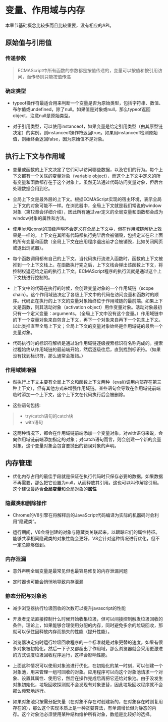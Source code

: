 # 变量、作用域与内存
本章节基础概念比较多而且比较重要，没有相应的API。
## 原始值与引用值
### 传递参数
> ECMAScript中所有函数的参数都是按值传递的，变量可以按值和按引用访问，而传参则只能按值传递

### 确定类型
- typeof操作符最适合用来判断一个变量是否为原始类型，包括字符串、数值、布尔值或undefined，除了null。如果值是对象或null，那么typeof返回object，注意null是原始类型。
 
- 对于引用类型，可以使用instanceof，如果变量是给定引用类型（由其原型链决定）的实例，则instanceof操作符返回true。如果用instanceof检测原始值，则始终会返回false，因为原始值不是对象。

## 执行上下文与作用域
- 变量或函数的上下文决定了它们可以访问哪些数据，以及它们的行为。每个上下文都有一个关联的变量对象（variable  object），而这个上下文中定义的所有变量和函数都存在于这个对象上。虽然无法通过代码访问变量对象，但后台处理数据会用到它。
 
- 全局上下文是最外层的上下文。根据ECMAScript实现的宿主环境，表示全局上下文的对象可能不一样。在浏览器中，全局上下文就是我们常说的window对象（第12章会详细介绍），因此所有通过var定义的全局变量和函数都会成为window对象的属性和方法。
 
- 使用let和const的顶级声明不会定义在全局上下文中，但在作用域链解析上效果是一样的。上下文在其所有代码都执行完毕后会被销毁，包括定义在它上面的所有变量和函数（全局上下文在应用程序退出前才会被销毁，比如关闭网页或退出浏览器）。
 
- 每个函数调用都有自己的上下文。当代码执行流进入函数时，函数的上下文被推到一个上下文栈上。在函数执行完之后，上下文栈会弹出该函数上下文，将控制权返还给之前的执行上下文。ECMAScript程序的执行流就是通过这个上下文栈进行控制的。
 
- 上下文中的代码在执行的时候，会创建变量对象的一个作用域链（scope chain）。这个作用域链决定了各级上下文中的代码在访问变量和函数时的顺序。代码正在执行的上下文的变量对象始终位于作用域链的最前端。如果上下文是函数，则其活动对象（activation  object）用作变量对象。活动对象最初只有一个定义变量：arguments。（全局上下文中没有这个变量。）作用域链中的下一个变量对象来自包含上下文，再下一个对象来自再下一个包含上下文。以此类推直至全局上下文；全局上下文的变量对象始终是作用域链的最后一个变量对象。
 
- 代码执行时的标识符解析是通过沿作用域链逐级搜索标识符名称完成的。搜索过程始终从作用域链的最前端开始，然后逐级往后，直到找到标识符。（如果没有找到标识符，那么通常会报错。）

### 作用域链增强
- 然执行上下文主要有全局上下文和函数上下文两种（eval()调用内部存在第三种上下文），但有其他方式来增强作用域链。某些语句会导致在作用域链前端临时添加一个上下文，这个上下文在代码执行后会被删除。
 
- 这些语句包括:
> - try/catch语句的catch块
> - with语句
 
- 这两种情况下，都会在作用域链前端添加一个变量对象。对with语句来说，会向作用域链前端添加指定的对象；对catch语句而言，则会创建一个新的变量对象，这个变量对象会包含要抛出的错误对象的声明。

## 内存管理
- 优化内存占用的最佳手段就是保证在执行代码时只保存必要的数据。如果数据不再需要，那么把它设置为null，从而释放其引用。这也可以叫作解除引用。这个建议最适合**全局变量**和全局对象的**属性**

### 隐藏类和删除操作
- Chrome的V8引擎在将解释后的JavaScript代码编译为实际的机器码时会利用“隐藏类”。
 
- 运行期间，V8会将创建的对象与隐藏类关联起来，以跟踪它们的属性特征。能够共享相同隐藏类的对象性能会更好，V8会针对这种情况进行优化，但不一定总能够做到。

### 内存泄漏
- 意外声明全局变量是最常见但也最容易修复的内存泄漏问题

- 定时器也可能会悄悄地导致内存泄漏

###  静态分配与对象池
- 减少浏览器执行垃圾回收的次数可以提升javascript的性能
 
- 开发者无法直接控制什么时候开始收集垃圾，但可以间接控制触发垃圾回收的条件。理论上，如果能够合理使用分配的内存，同时避免多余的垃圾回收，那就可以保住因释放内存而损失的性能（提升性能）。
 
- 浏览器决定何时运行垃圾回收程序的一个标准就是对象更替的速度。如果有很多对象被初始化，然后一下子又都超出了作用域，那么浏览器就会采用更激进的方式调度垃圾回收程序运行，这样会影响性能。
 
- 上面这种情况可以使用对象池进行优化，在初始化的某一时刻，可以创建一个对象池，用来管理一组可回收的对象。应用程序可以向这个对象池请求一个对象、设置其属性、使用它，然后在操作完成后再把它还给对象池。由于没发生对象初始化，垃圾回收探测就不会发现有对象更替，因此垃圾回收程序就不会那么频繁地运行。

- 如果对象池只按需分配矢量（在对象不存在时创建新的，在对象存在时则复用存在的），那么这个实现本质上是一种贪婪算法，有单调增长但为静态的内存。这个对象池必须使用某种结构维护所有对象，数组是比较好的选择。